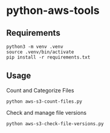 # python-aws-tools

## Requirements
```
python3 -m venv .venv
source .venv/bin/activate
pip install -r requirements.txt
```

## Usage
Count and Categorize Files
```
python aws-s3-count-files.py
```
Check and manage file versions
```
python aws-s3-check-file-versions.py
```